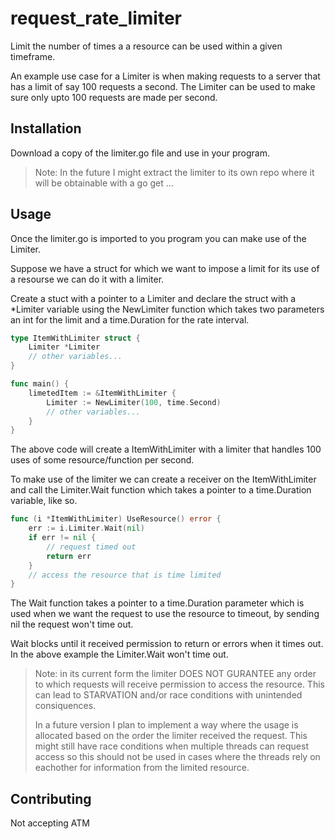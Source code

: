 # **request_rate_limiter**

Limit the number of times a a resource can be used within a given timeframe.

An example use case for a Limiter is when making requests to a server that has a limit of say 100 requests a second. The Limiter can be used to make sure only upto 100 requests are made per second.

## Installation
Download a copy of the limiter.go file and use in your program.

> Note: In the future I might extract the limiter to its own repo where it will be obtainable with a go get ...

## Usage
Once the limiter.go is imported to you program you can make use of the Limiter.

Suppose we have a struct for which we want to impose a limit for its use of a resourse we can do it with a limiter.

Create a stuct with a pointer to a Limiter and declare the struct with a *Limiter variable using the NewLimiter function which takes two parameters an int for the limit and a time.Duration for the rate interval.
```go
type ItemWithLimiter struct {
    Limiter *Limiter
    // other variables...
}

func main() {
    limetedItem := &ItemWithLimiter {
        Limiter := NewLimiter(100, time.Second)
        // other variables...
    }
}
```
The above code will create a ItemWithLimiter with a limiter that handles 100 uses of some resource/function per second.

To make use of the limiter we can create a receiver on the ItemWithLimiter and call the Limiter.Wait function which takes a pointer to a time.Duration variable, like so.

```go
func (i *ItemWithLimiter) UseResource() error {
    err := i.Limiter.Wait(nil)
    if err != nil {
        // request timed out
        return err
    }
    // access the resource that is time limited
}
```
The Wait function takes a pointer to a time.Duration parameter which is used when we want the request to use the resource to timeout, by sending nil the request won't time out.

Wait blocks until it received permission to return or errors when it times out. In the above example the Limiter.Wait won't time out.

> Note: in its current form the limiter DOES NOT GURANTEE any order to which requests will receive permission to access the resource. This can lead to STARVATION and/or race conditions with unintended consiquences.
>
> In a future version I plan to implement a way where the usage is allocated based on the order the limiter received the request. This might still have race conditions when multiple threads can request access so this should not be used in cases where the threads rely on eachother for information from the limited resource.

## Contributing
Not accepting ATM
